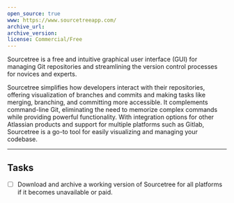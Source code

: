 ```yaml
---
open_source: true
www: https://www.sourcetreeapp.com/
archive_url: 
archive_version: 
license: Commercial/Free
---
```

Sourcetree is a free and intuitive graphical user interface (GUI) for managing Git repositories and streamlining the version control processes for novices and experts.

Sourcetree simplifies how developers interact with their repositories, offering visualization of branches and commits and making tasks like merging, branching, and committing more accessible. It complements command-line Git, eliminating the need to memorize complex commands while providing powerful functionality. With integration options for other Atlassian products and support for multiple platforms such as Gitlab, Sourcetree is a go-to tool for easily visualizing and managing your codebase.

---
## Tasks

- [ ] Download and archive a working version of Sourcetree for all platforms if it becomes unavailable or paid.
